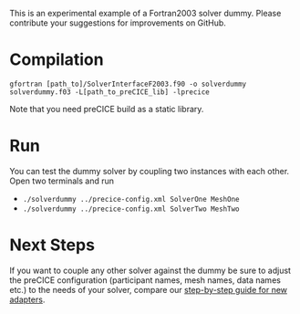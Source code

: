 This is an experimental example of a Fortran2003 solver dummy. Please contribute your suggestions for improvements on GitHub.

# Compilation

```
gfortran [path_to]/SolverInterfaceF2003.f90 -o solverdummy solverdummy.f03 -L[path_to_preCICE_lib] -lprecice
```

Note that you need preCICE build as a static library.

# Run

You can test the dummy solver by coupling two instances with each other. Open two terminals and run
 * `./solverdummy ../precice-config.xml SolverOne MeshOne`
 * `./solverdummy ../precice-config.xml SolverTwo MeshTwo`

# Next Steps

If you want to couple any other solver against the dummy be sure to adjust the preCICE configuration (participant names, mesh names, data names etc.) to the needs of your solver, compare our [step-by-step guide for new adapters](https://github.com/precice/precice/wiki/Adapter-Example).
 
